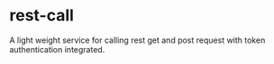 # rest-call
A light weight service for calling rest get and post request with token authentication integrated.
